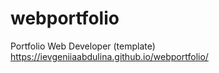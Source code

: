# webportfolio
Portfolio Web Developer (template)
https://ievgeniiaabdulina.github.io/webportfolio/
